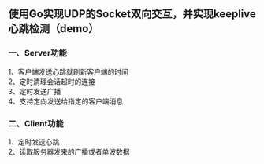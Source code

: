 ## 使用Go实现UDP的Socket双向交互，并实现keeplive心跳检测（demo）
### 一、Server功能
1、客户端发送心跳就刷新客户端的时间   
2、定时清理会话超时的连接   
3、定时发送广播   
4、支持定向发送给指定的客户端消息   

### 二、Client功能   
1、定时发送心跳  
2、读取服务器发来的广播或者单波数据  
